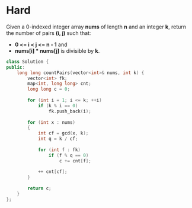 # Hard

Given a 0-indexed integer array **nums** of length **n** and an integer **k**, return the number of pairs **(i, j)** such that:

- **0 <= i < j <= n - 1** and
- **nums[i] * nums[j]** is divisible by **k**.

```cpp
class Solution {
public:
    long long countPairs(vector<int>& nums, int k) {
        vector<int> fk;
        map<int, long long> cnt;
        long long c = 0;
        
        for (int i = 1; i <= k; ++i)
            if (k % i == 0)
                fk.push_back(i);
        
        for (int x : nums)
        {
            int cf = gcd(x, k);
            int q = k / cf;
            
            for (int f : fk)
                if (f % q == 0)
                    c += cnt[f];
            
            ++ cnt[cf];
        }
        
        return c;
    }
};
```

